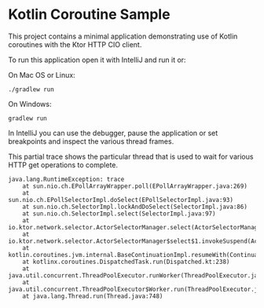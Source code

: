 # Kotlin Coroutine Sample

This project contains a minimal application demonstrating use of Kotlin coroutines with the Ktor HTTP CIO client.

To run this application open it with IntelliJ and run it or:

On Mac OS or Linux:
```
./gradlew run
```

On Windows:
```
gradlew run
```

In IntelliJ you can use the debugger, pause the application or set breakpoints and inspect the various thread frames.

This partial trace shows the particular thread that is used to wait for various HTTP get operations to complete.

```
java.lang.RuntimeException: trace
 	at sun.nio.ch.EPollArrayWrapper.poll(EPollArrayWrapper.java:269)
 	at sun.nio.ch.EPollSelectorImpl.doSelect(EPollSelectorImpl.java:93)
 	at sun.nio.ch.SelectorImpl.lockAndDoSelect(SelectorImpl.java:86)
 	at sun.nio.ch.SelectorImpl.select(SelectorImpl.java:97)
 	at io.ktor.network.selector.ActorSelectorManager.select(ActorSelectorManager.kt:96)
 	at io.ktor.network.selector.ActorSelectorManager$select$1.invokeSuspend(ActorSelectorManager.kt)
 	at kotlin.coroutines.jvm.internal.BaseContinuationImpl.resumeWith(ContinuationImpl.kt:33)
 	at kotlinx.coroutines.DispatchedTask.run(Dispatched.kt:238)
 	at java.util.concurrent.ThreadPoolExecutor.runWorker(ThreadPoolExecutor.java:1149)
 	at java.util.concurrent.ThreadPoolExecutor$Worker.run(ThreadPoolExecutor.java:624)
 	at java.lang.Thread.run(Thread.java:748)
 ```